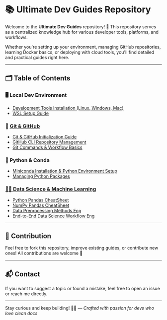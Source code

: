 # 📚 Ultimate Dev Guides Repository

Welcome to the **Ultimate Dev Guides** repository! 🚀
This repository serves as a centralized knowledge hub for various developer tools, platforms, and workflows.

Whether you're setting up your environment, managing GitHub repositories, learning Docker basics, or deploying with cloud tools, you'll find detailed and practical guides right here.

---

## 🗂️ Table of Contents

### 🖥️ Local Dev Environment

- [Development Tools Installation (Linux, Windows, Mac)](./env_setup.md)
- [WSL Setup Guide](./wsl_setup.md)

### 🔧 [Git &amp; GitHub](https://github.com/Engeryu/Init_Tutos/tree/main/Git_GitHub)

- [Git &amp; GitHub Initialization Guide](./Git_GitHub/01-Github_Git_Init.md)
- [GitHub CLI Repository Management](./Git_GitHub/02-Github_Repo_Init.md)
- [Git Commands &amp; Workflow Basics](./Git_GitHub/03-Github_Repo_Managment.md)

### 🐍 Python & Conda

- [Miniconda Installation &amp; Python Environment Setup](./python_conda_setup.md)
- [Managing Python Packages](./python_packages.md)

### [🧠🤖 Data Science & Machine Learning](https://github.com/Engeryu/Init_Tutos/tree/main/Machine_Learning)
- [Python Pandas CheatSheet](./Machine_Learning/Python_Pandas_CheatSheet_Eng.md)
- [NumPy Pandas CheatSheet](./Machine_Learning/NumPy_Pandas_CheatSheet_Eng.md)
- [Data Preprocessing Methods Eng](./Machine_Learning/Data_Preprocessing_Methods_Eng.md)
- [End-to-End Data Science Workflow Eng](./Machine_Learning/End-to-End_Data_Science_Workflow_Eng.md)

---

## 🧩 Contribution

Feel free to fork this repository, improve existing guides, or contribute new ones! All contributions are welcome 🤝

---

## 📬 Contact

If you want to suggest a topic or found a mistake, feel free to open an issue or reach me directly.

---

Stay curious and keep building! 🧠💡
— _Crafted with passion for devs who love clean docs_
